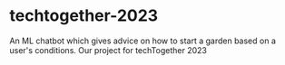 # techtogether-2023
An ML chatbot which gives advice on how to start a garden based on a user's conditions.  Our project for techTogether 2023
